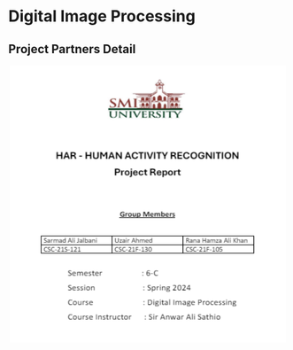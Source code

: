 # Digital Image Processing

## Project Partners Detail
<p align="center">
<img src="images/pic0.png" alt="Project Partners" width="500" height="500">
</p>

